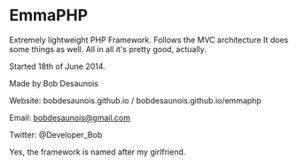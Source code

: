 EmmaPHP
=======

Extremely lightweight PHP Framework.
Follows the MVC architecture
It does some things as well.
All in all it's pretty good, actually.

Started 18th of June 2014.

Made by Bob Desaunois

Website: bobdesaunois.github.io / bobdesaunois.github.io/emmaphp

Email: bobdesaunois@gmail.com

Twitter: @Developer_Bob

Yes, the framework is named after my girlfriend.
